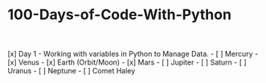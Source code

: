 # 100-Days-of-Code-With-Python
<br>
<br>
[x] Day 1 - Working with variables in Python to Manage Data.
- [ ] Mercury
- [x] Venus
- [x] Earth (Orbit/Moon)
- [x] Mars
- [ ] Jupiter
- [ ] Saturn
- [ ] Uranus
- [ ] Neptune
- [ ] Comet Haley
